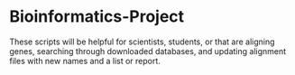 # Bioinformatics-Project

These scripts will be helpful for scientists, students, or that are aligning genes, searching through downloaded databases, and updating alignment files with new names and a list or report.
